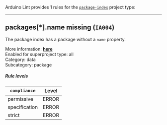 Arduino Lint provides 1 rules for the [`package-index`](https://arduino.github.io/arduino-cli/latest/package_index_json-specification/) project type:

---

<a id="IA004"></a>

## packages\[\*\].name missing (`IA004`)

The package index has a package without a `name` property.

More information: [**here**](https://arduino.github.io/arduino-cli/latest/package_index_json-specification/#json-index-file-contents)<br />
Enabled for superproject type: all<br />
Category: data<br />
Subcategory: package

##### Rule levels

| `compliance`  | Level |
|---------------|-------|
| permissive    | ERROR |
| specification | ERROR |
| strict        | ERROR |
